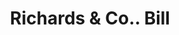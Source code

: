 ---
doi: 10.7916/D81R82JZ
date_other: '1871'
date_other_textual: '1871'
form: printed ephemera
genre:
- Invoices
name:
- Richards & Co.
object_in_context_url: https://biggert.cul.columbia.edu/items/view/ave_biggert_00447
subject_hierarchical_geographic:
- Boston, Massachusetts, United States
subject_name:
- Richards & Co.
title: Richards & Co.. Bill
sort_title: Richards & Co.. Bill
call_number: ave_biggert_00447
coordinates:
- 42.35805555555556,-71.06361111111111
pid: ave_biggert_00447
identifiers: ave_biggert_00447
thumbnail: https://derivativo-2.library.columbia.edu/iiif/2/ldpd:344075/full/!256,256/0/native.jpg
permalink: "/items/ave_biggert_00447/"
layout: iiif-image-page
---